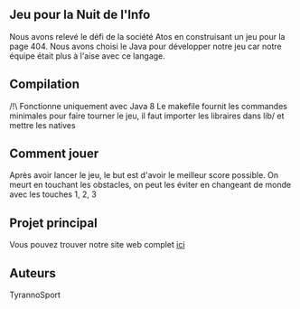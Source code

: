 ## Jeu pour la Nuit de l'Info

Nous avons relevé le défi de la société Atos en construisant un jeu pour la page 404.
Nous avons choisi le Java pour développer notre jeu car notre équipe était plus à l'aise avec ce langage.

## Compilation

/!\ Fonctionne uniquement avec Java 8
Le makefile fournit les commandes minimales pour faire tourner le jeu, il faut importer les libraires dans lib/ 
et mettre les natives

## Comment jouer

Après avoir lancer le jeu, le but est d'avoir le meilleur score possible.
On meurt en touchant les obstacles, on peut les éviter en changeant de monde avec les touches 1, 2, 3

## Projet principal

Vous pouvez trouver notre site web complet [ici](website/index.html)

## Auteurs

TyrannoSport
